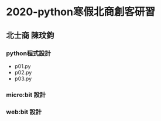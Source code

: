 # 2020-python寒假北商創客研習
## 北士商 陳玟鈞

### python程式設計
- p01.py
- p02.py
- p03.py
### micro:bit 設計
### web:bit 設計
